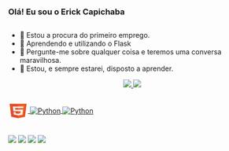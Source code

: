 ### Olá! Eu sou o Erick Capichaba

##

- 🔭 Estou a procura do primeiro emprego.
- 🌱 Aprendendo e utilizando o Flask
- 💬 Pergunte-me sobre qualquer coisa e teremos uma conversa maravilhosa.
- 💬 Estou, e sempre estarei, disposto a aprender.

<div align="center">
  <a href="https://github.com/Erick-Capichaba">
  <img height="150em" src="https://github-readme-stats.vercel.app/api?username=Erick-Capichaba&show_icons=true&theme=dark&include_all_commits=true&count_private=true"/>
  <img height="150em" src="https://github-readme-stats.vercel.app/api/top-langs/?username=Erick-Capichaba&layout=compact&langs_count=7&theme=dark"/>
</div>
 
  ##
  
   <img align="center" alt="HTML" height="30" width="40" src="https://raw.githubusercontent.com/devicons/devicon/master/icons/html5/html5-original.svg">
  <img align="center" alt="Python" height="30" width="40" src="https://cdn.jsdelivr.net/gh/devicons/devicon/icons/python/python-original.svg">
  <img align="center" alt="Python" height="30" width="40" src="https://cdn.jsdelivr.net/gh/devicons/devicon/icons/flask/flask-original.svg">
 
  <div><br><br>
     <a href="https://instagram.com/erickcapichaba" target="_blank"><img src="https://img.shields.io/badge/-Instagram-%23E4405F?style=for-the-badge&logo=instagram&logoColor=white" target="_blank"></a>
    <a href="https://discord.gg/Ht3RVUyTSU" target="_blank"><img src="https://img.shields.io/badge/Discord-7289DA?style=for-the-badge&logo=discord&logoColor=white" target="_blank"></a>
     <a href="mailto:erickscapichaba@gmail.com"><img src="https://img.shields.io/badge/-Gmail-%23333?style=for-the-badge&logo=gmail&logoColor=white" target="_blank"></a>
    <a href="https://www.linkedin.com/in/erick-capichaba-9153351a5/" target="_blank"><img src="https://img.shields.io/badge/-LinkedIn-%230077B5?style=for-the-badge&logo=linkedin&logoColor=white" target="_blank"></a>
  </div>
